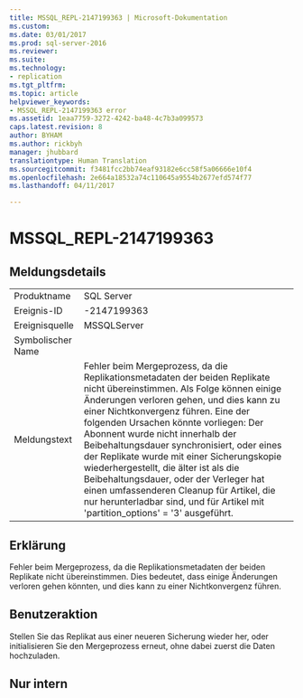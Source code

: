 ```yaml
---
title: MSSQL_REPL-2147199363 | Microsoft-Dokumentation
ms.custom: 
ms.date: 03/01/2017
ms.prod: sql-server-2016
ms.reviewer: 
ms.suite: 
ms.technology:
- replication
ms.tgt_pltfrm: 
ms.topic: article
helpviewer_keywords:
- MSSQL_REPL-2147199363 error
ms.assetid: 1eaa7759-3272-4242-ba48-4c7b3a099573
caps.latest.revision: 8
author: BYHAM
ms.author: rickbyh
manager: jhubbard
translationtype: Human Translation
ms.sourcegitcommit: f3481fcc2bb74eaf93182e6cc58f5a06666e10f4
ms.openlocfilehash: 2e664a18532a74c110645a9554b2677efd574f77
ms.lasthandoff: 04/11/2017

---
```

# <a name="mssqlrepl-2147199363"></a>MSSQL_REPL-2147199363
    
## <a name="message-details"></a>Meldungsdetails  
  
|||  
|-|-|  
|Produktname|SQL Server|  
|Ereignis-ID|-2147199363|  
|Ereignisquelle|MSSQLServer|  
|Symbolischer Name||  
|Meldungstext|Fehler beim Mergeprozess, da die Replikationsmetadaten der beiden Replikate nicht übereinstimmen. Als Folge können einige Änderungen verloren gehen, und dies kann zu einer Nichtkonvergenz führen. Eine der folgenden Ursachen könnte vorliegen: Der Abonnent wurde nicht innerhalb der Beibehaltungsdauer synchronisiert, oder eines der Replikate wurde mit einer Sicherungskopie wiederhergestellt, die älter ist als die Beibehaltungsdauer, oder der Verleger hat einen umfassenderen Cleanup für Artikel, die nur herunterladbar sind, und für Artikel mit 'partition_options' = '3' ausgeführt.|  
  
## <a name="explanation"></a>Erklärung  
 Fehler beim Mergeprozess, da die Replikationsmetadaten der beiden Replikate nicht übereinstimmen. Dies bedeutet, dass einige Änderungen verloren gehen könnten, und dies kann zu einer Nichtkonvergenz führen.  
  
## <a name="user-action"></a>Benutzeraktion  
 Stellen Sie das Replikat aus einer neueren Sicherung wieder her, oder initialisieren Sie den Mergeprozess erneut, ohne dabei zuerst die Daten hochzuladen.  
  
## <a name="internal-only"></a>Nur intern  
  

